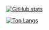 [![GitHub stats](https://github-readme-stats.vercel.app/api?username=arrow2nd&count_private=true&title_color=0D386D&border_radius=15)](https://github.com/anuraghazra/github-readme-stats)

[![Top Langs](https://github-readme-stats.vercel.app/api/top-langs/?username=arrow2nd&layout=compact&langs_count=6&title_color=0D386D&border_radius=15)](https://github.com/anuraghazra/github-readme-stats)

